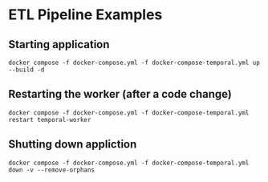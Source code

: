 
# ETL Pipeline Examples

## Starting application

```
docker compose -f docker-compose.yml -f docker-compose-temporal.yml up --build -d
```

## Restarting the worker (after a code change)

```
docker compose -f docker-compose.yml -f docker-compose-temporal.yml restart temporal-worker
```

## Shutting down appliction

```
docker compose -f docker-compose.yml -f docker-compose-temporal.yml down -v --remove-orphans
```
